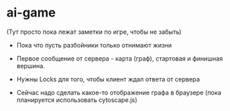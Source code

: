 # ai-game

(Тут просто пока лежат заметки по игре, чтобы не забыть)

- Пока что пусть разбойники только отнимают жизни

- Первое сообщение от сервера - карта (граф), стартовая и финишная вершина.

- Нужны Locks для того, чтобы клиент ждал ответа от сервера

- Сейчас надо сделать какое-то отображение графа в браузере (пока планируется использовать
cytoscape.js)